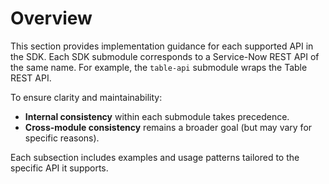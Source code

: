 # Overview

This section provides implementation guidance for each supported API in the SDK. Each SDK submodule corresponds to a Service-Now REST API of the same name. For example, the `table-api` submodule wraps the Table REST API.

<!-- vale Microsoft.Vocab = NO  -->
To ensure clarity and maintainability:
<!-- vale Microsoft.Vocab = YES  -->

- **Internal consistency** within each submodule takes precedence.
- **Cross-module consistency** remains a broader goal (but may vary for specific reasons).

Each subsection includes examples and usage patterns tailored to the specific API it supports.
